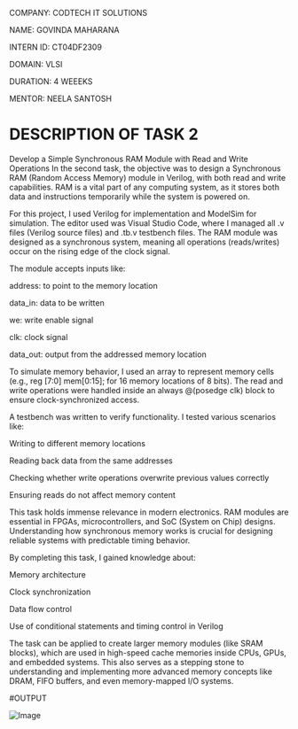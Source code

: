 COMPANY: CODTECH IT SOLUTIONS

NAME: GOVINDA MAHARANA

INTERN ID: CT04DF2309

DOMAIN: VLSI

DURATION: 4 WEEEKS

MENTOR: NEELA SANTOSH

# DESCRIPTION OF TASK 2

Develop a Simple Synchronous RAM Module with Read and Write Operations
In the second task, the objective was to design a Synchronous RAM (Random Access Memory) module in Verilog, with both read and write capabilities. RAM is a vital part of any computing system, as it stores both data and instructions temporarily while the system is powered on.

For this project, I used Verilog for implementation and ModelSim for simulation. The editor used was Visual Studio Code, where I managed all .v files (Verilog source files) and .tb.v testbench files. The RAM module was designed as a synchronous system, meaning all operations (reads/writes) occur on the rising edge of the clock signal.

The module accepts inputs like:

address: to point to the memory location

data_in: data to be written

we: write enable signal

clk: clock signal

data_out: output from the addressed memory location

To simulate memory behavior, I used an array to represent memory cells (e.g., reg [7:0] mem[0:15]; for 16 memory locations of 8 bits). The read and write operations were handled inside an always @(posedge clk) block to ensure clock-synchronized access.

A testbench was written to verify functionality. I tested various scenarios like:

Writing to different memory locations

Reading back data from the same addresses

Checking whether write operations overwrite previous values correctly

Ensuring reads do not affect memory content

This task holds immense relevance in modern electronics. RAM modules are essential in FPGAs, microcontrollers, and SoC (System on Chip) designs. Understanding how synchronous memory works is crucial for designing reliable systems with predictable timing behavior.

By completing this task, I gained knowledge about:

Memory architecture

Clock synchronization

Data flow control

Use of conditional statements and timing control in Verilog

The task can be applied to create larger memory modules (like SRAM blocks), which are used in high-speed cache memories inside CPUs, GPUs, and embedded systems. This also serves as a stepping stone to understanding and implementing more advanced memory concepts like DRAM, FIFO buffers, and even memory-mapped I/O systems.

#OUTPUT 

![Image](https://github.com/user-attachments/assets/228708fc-06d6-4382-b9b5-4755f98b5b4b)
